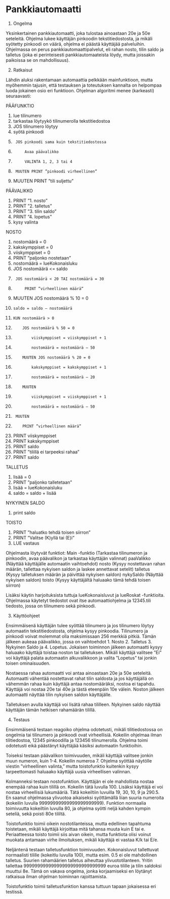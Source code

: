 # Pankkiautomaatti
1. Ongelma

Yksinkertainen pankkiautomaatti, joka tulostaa ainoastaan 20e ja 50e seteleitä. Ohjelma lukee käyttäjän pinkoodin tekstitiedostosta, ja mikäli syötetty pinkoodi on väärä, ohjelma ei päästä käyttäjää palveluihin. Ohjelmassa on perus pankkiautomaattipalvelut, eli rahan nosto, tilin saldo ja talletus (joka ei perinteisesti pankkiautomaateista löydy, mutta joissakin paikoissa se on mahdollisuus).

2. Ratkaisut

Lähdin aluksi rakentamaan automaattia pelkkään mainfunktioon, mutta myöhemmin tajusin, että testauksen ja toteutuksen kannalta on helpompaa luoda jokainen osio eri funktioon. Ohjelman algoritmi menee (karkeasti) seuraavasti:

PÄÄFUNKTIO
1. lue tilinumero
2. tarkastaa löytyykö tilinumerolla tekstitiedostoa
3. JOS tilinumero löytyy
4. 	syötä pinkoodi
5.		JOS pinkoodi sama kuin tekstitiedostossa
6. 			Avaa päävalikko
7.			VALINTA 1, 2, 3 tai 4
8.		MUUTEN PRINT ”pinkoodi virheellinen”
9. MUUTEN PRINT ”tili suljettu”

PÄÄVALIKKO
1. PRINT ”1. nosto”
2. PRINT ”2. talletus”
3. PRINT ”3. tilin saldo”
4. PRINT ”4. lopetus”
5. kysy valinta

NOSTO
1. nostomäärä = 0
2. kakskymppiset = 0
3. viiskymppiset = 0
4. PRINT ”paljonko nostetaan”
5. nostomäärä = lueKokonaisluku
6. JOS nostomäärä <= saldo
7.		JOS nostomäärä < 20 TAI nostomäärä = 30
8.			PRINT ”virheellinen määrä”
9.	 MUUTEN JOS nostomäärä % 10 = 0
10.		saldo = saldo – nostomäärä
11.		KUN nostomäärä > 0
12.			JOS nostomäärä % 50 = 0
13.				viiskymppiset = viiskymppiset + 1
14.				nostomäärä = nostomäärä – 50
15.			MUUTEN JOS nostomäärä % 20 = 0
16.				kakskymppiset = kakskymppiset + 1
17.				nostomäärä = nostomäärä – 20
18.			MUUTEN
19.				viiskymppiset = viiskymppiset + 1
20.				nostomäärä = nostomäärä – 50
21.		 MUUTEN
22.			PRINT ”virheellinen määrä”
23.	 PRINT viiskymppiset
24.	 PRINT kakskymppiset
25.	 PRINT saldo
26. PRINT ”tilillä ei tarpeeksi rahaa”
27. PRINT saldo

TALLETUS
1. lisää = 0
2. PRINT ”paljonko talletetaan”
3. lisää = lueKokonaisluku
4. saldo = saldo + lisää

NYKYINEN SALDO
1. print saldo

TOISTO
1.  PRINT ”haluatko tehdä toisen siirron”
2.  PRINT ”Valitse (K)yllä tai (E)i”
3. LUE vastaus

Ohjelmasta löytyvät funktiot:
Main -funktio (Tarkastaa tilinumeron ja pinkoodin, avaa päävalikon ja tarkastaa käyttäjän valinnat)
paaValikko (Näyttää käyttäjälle automaatin vaihtoehdot)
nosto (Kysyy nostettavan rahan määrän, tallettaa nykyisen saldon ja laskee annettavat setelit)
talletus (Kysyy talletuksen määrän ja päivittää nykyisen saldon)
nykySaldo (Näyttää nykyisen saldon)
toisto (Kysyy käyttäjältä haluaako tämä tehdä toisen siirron)

Lisäksi käytin harjoituksista tuttuja lueKokonaisluvut ja lueRoskat -funktioita.
Ohjelmassa käytetyt tiedostot ovat itse automaattiohjelma ja 12345.tili tiedosto, jossa on tilinumero sekä pinkoodi.

3. Käyttöohjeet

Ensimmäisenä käyttäjän tulee syöttää tilinumero ja jos tilinumero löytyy automaatin tekstitiedostosta, ohjelma kysyy pinkoodia. Tilinumero ja pinkoodi voivat molemmat olla maksimissaan 256 merkkiä pitkiä. Tämän jälkeen aukeaa päävalikko, jossa on vaihtoehdot 1. Nosto 2. Talletus 3. Nykyinen Saldo ja 4. Lopetus. Jokaisen toiminnon jälkeen automaatti kysyy haluaako käyttäjä toistaa noston tai talletuksen. Mikäli käyttäjä valitsee ”Ei” voi käyttäjä palata automaatin alkuvalikkoon ja valita ”Lopetus” tai jonkin toisen ominaisuuden.

Nostaessa rahaa automaatti voi antaa ainoastaan 20e ja 50e seteleitä. Automaatti vähentää nostettavat rahat tilin saldosta ja jos käyttäjällä on vähemmän rahaa kuin käyttäjä antaa nostomääräksi, nostoa ei tapahdu. Käyttäjä voi nostaa 20e tai 40e ja tästä eteenpäin 10e välein. Noston jälkeen automaatti näyttää tilin nykyisen saldon käyttäjälle.

Talletuksen avulla käyttäjä voi lisätä rahaa tililleen. Nykyinen saldo näyttää käyttäjän tämän hetkisen rahamäärän tilillä.

4. Testaus

Ensimmäisenä testaan reagoiko ohjelma odotetusti, mikäli tilitiedostossa on ongelmia tai tilinumero ja pinkoodi ovat virheellisiä. Kokeilin ohjelmaa ilman tilitiedostoa, 12345 pinkoodilla ja 123456 tilinumerolla. Ohjelma toimi odotetusti eikä päästänyt käyttäjää käsiksi automaatin funktioihin. 

Toiseksi testaan päävalikon toimivuuden, mikäli käyttäjä valitsee jonkin muun numeron, kuin 1-4. Kokeilin numeroa 7. Ohjelma syöttää näytölle viestin ”virheellinen valinta,” mutta toistofunktio kuitenkin kysyy tarpeettomasti haluaako käyttäjä uusia virheellisen valinnan.

Kolmanneksi testaan nostofunktion. Käyttäjän ei ole mahdollista nostaa enempää rahaa kuin tilillä on. Kokeilin tätä luvulla 100. Lisäksi käyttäjä ei voi nostaa virheellisiä lukumääriä. Tätä kokeiltiin luvuilla 19, 30, 10, 9 ja 290.5. En saanut ohjelmassa ylivuotoa aikaiseksi syöttämällä liian suuria numeroita (kokeilin luvulla 99999999999999999999999). Funktion normaalia toimivuutta kokeiltiin luvulla 80, ja ohjelma syötti neljä kahden kympin seteliä, sekä poisti 80e tililtä. 

Toistofunktio toimii oikein nostotilanteissa, mutta edellinen tapahtuma toistetaan, mikäli käyttäjä kirjoittaa mitä tahansa muuta kuin E tai e. Periaatteessa toisto toimii siis aivan oikein, mutta funktiota olisi voinut muokata antamaan virhe ilmoituksen, mikäli käyttäjä ei vastaa K/k tai E/e.

Neljäntenä testaan talletusfunktion toimivuuden. Kokonaisluvut tallettuvat normaalisti tilille (kokeitlu luvulla 100), mutta esim. 0.5 ei ole mahdollinen talletus. Suurien rahamäärien talletus aiheuttaa ylivuototilanteen. Yritin tallettaa 999999999999999999999999999999 euroa tilille ja tilin saldoksi muuttui 8e. Tämä on vakava ongelma, jonka korjaamiseksi en löytänyt ratkaisua ilman ohjelman toiminnan rajoittamista.

Toistofunktio toimii talletusfunktion kanssa tuttuun tapaan jokaisessa eri testissä.
